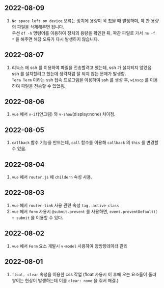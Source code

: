## 2022-08-09

1. `No space left on device` 오류는 장치에 용량이 꽉 찼을 때 발생하며, 꽉 찬 용량의 파일을 삭제해주면 됩니다. <br/>
우선 `df -h` 명령어를 이용하여 장치의 용량을 확인한 뒤, 꽉찬 파일로 가서 `rm -f *` 을 해주면 해당 오류가 다시 발생하지 않습니다.

## 2022-08-07

1. 리눅스 에 ssh 를 이용하여 파일을 전송할려고 했는데, ssh 가 설치되지 않았음. ssh 를 설치할려고 했는데 생각처럼 잘 되지 않는 문제가 발생함. <br/>
`Tera Term` 이라는 ssh 접속 프로그램을 이용하여 ssh 를 생성 후, `winscp` 를 이용하여 파일을 전송할 수 있었음. 

## 2022-08-06

1. `vue` 에서 `v-if`(안그림) 와 `v-show`(display:none) 차이점.

## 2022-08-05

1. `callback` 함수 기능을 만드는데, `call` 함수를 이용해 `callback` 의 `this` 를 변경할 수 있음.

## 2022-08-04

1. `vue` 에서 `router.js` 에 `childern` 속성 사용.

## 2022-08-03

1. `vue` 에서 `router-link` 사용 관련 속성 `tag, active-class`
2. `vue` 에서 `form` 사용시 `@submit.prevent` 를 사용하면, `event.preventDefault() + submit` 을 이용할 수 있다.

## 2022-08-02

1. `vue` 에서 `Form` 요소 개발시 `v-model` 사용하여 양방향데이터 관리

## 2022-08-01

1. `float, clear` 속성을 이용한 css 작업 (float 사용시 이 후에 오는 요소들이 둘러쌓이는 현상이 발생하는데 이를 `clear: none` 을 줘서 해결.)
